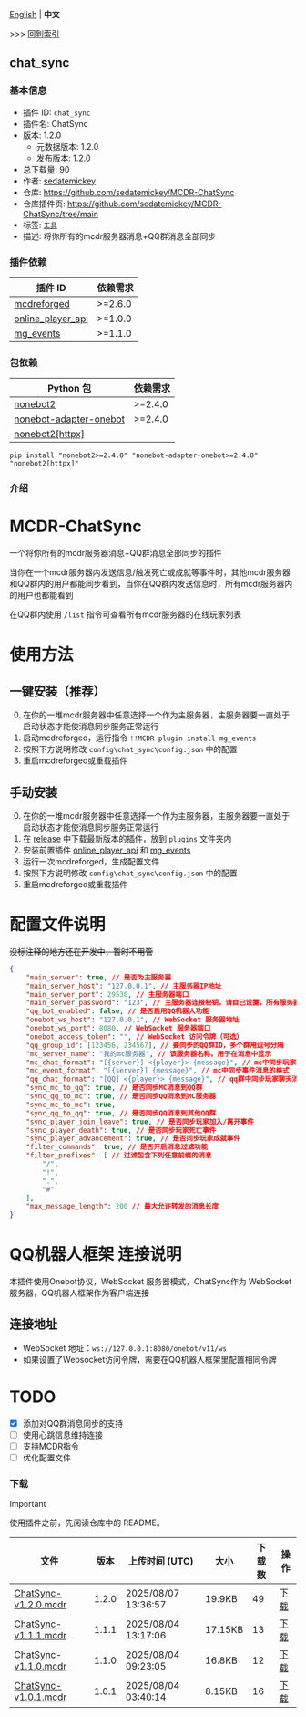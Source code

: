 [English](readme.md) | **中文**

\>\>\> [回到索引](/readme-zh_cn.md)

## chat_sync

### 基本信息

- 插件 ID: `chat_sync`
- 插件名: ChatSync
- 版本: 1.2.0
  - 元数据版本: 1.2.0
  - 发布版本: 1.2.0
- 总下载量: 90
- 作者: [sedatemickey](https://github.com/sedatemickey)
- 仓库: https://github.com/sedatemickey/MCDR-ChatSync
- 仓库插件页: https://github.com/sedatemickey/MCDR-ChatSync/tree/main
- 标签: [`工具`](/labels/tool/readme-zh_cn.md)
- 描述: 将你所有的mcdr服务器消息+QQ群消息全部同步

### 插件依赖

| 插件 ID | 依赖需求 |
| --- | --- |
| [mcdreforged](https://github.com/Fallen-Breath/MCDReforged) | \>=2.6.0 |
| [online_player_api](/plugins/online_player_api/readme-zh_cn.md) | \>=1.0.0 |
| [mg_events](/plugins/mg_events/readme-zh_cn.md) | \>=1.1.0 |

### 包依赖

| Python 包 | 依赖需求 |
| --- | --- |
| [nonebot2](https://pypi.org/project/nonebot2) | \>=2.4.0 |
| [nonebot-adapter-onebot](https://pypi.org/project/nonebot-adapter-onebot) | \>=2.4.0 |
| [nonebot2[httpx]](https://pypi.org/project/nonebot2[httpx]) |  |

```
pip install "nonebot2>=2.4.0" "nonebot-adapter-onebot>=2.4.0" "nonebot2[httpx]"
```

### 介绍

# MCDR-ChatSync
一个将你所有的mcdr服务器消息+QQ群消息全部同步的插件

当你在一个mcdr服务器内发送信息/触发死亡或成就等事件时，其他mcdr服务器和QQ群内的用户都能同步看到，当你在QQ群内发送信息时，所有mcdr服务器内的用户也都能看到

在QQ群内使用 `/list` 指令可查看所有mcdr服务器的在线玩家列表


# 使用方法
## 一键安装（推荐）
0. 在你的一堆mcdr服务器中任意选择一个作为主服务器，主服务器要一直处于启动状态才能使消息同步服务正常运行
1. 启动mcdreforged，运行指令 `!!MCDR plugin install mg_events`
2. 按照下方说明修改 `config\chat_sync\config.json` 中的配置
3. 重启mcdreforged或重载插件

## 手动安装
0. 在你的一堆mcdr服务器中任意选择一个作为主服务器，主服务器要一直处于启动状态才能使消息同步服务正常运行
1. 在 [release](https://github.com/sedatemickey/MCDR-ChatSync/releases) 中下载最新版本的插件，放到 `plugins` 文件夹内
2. 安装前置插件 [online_player_api](https://mcdreforged.com/zh-CN/plugin/online_player_api) 和 [mg_events](https://mcdreforged.com/zh-CN/plugin/mg_events)
3. 运行一次mcdreforged，生成配置文件
4. 按照下方说明修改 `config\chat_sync\config.json` 中的配置
5. 重启mcdreforged或重载插件

# 配置文件说明
~~没标注释的地方还在开发中，暂时不用管~~
```json
{
    "main_server": true, // 是否为主服务器
    "main_server_host": "127.0.0.1", // 主服务器IP地址
    "main_server_port": 29530, // 主服务器端口
    "main_server_password": "123", // 主服务器连接秘钥，请自己设置，所有服务器必须相同
    "qq_bot_enabled": false, // 是否启用QQ机器人功能
    "onebot_ws_host": "127.0.0.1", // WebSocket 服务器地址
    "onebot_ws_port": 8080, // WebSocket 服务器端口
    "onebot_access_token": "", // WebSocket 访问令牌（可选）
    "qq_group_id": [123456, 234567], // 要同步的QQ群ID，多个群用逗号分隔
    "mc_server_name": "我的mc服务器", // 该服务器名称，用于在消息中显示
    "mc_chat_format": "[{server}] <{player}> {message}", // mc中同步玩家聊天消息的格式
    "mc_event_format": "[{server}] {message}", // mc中同步事件消息的格式
    "qq_chat_format": "[QQ] <{player}> {message}", // qq群中同步玩家聊天消息的格式
    "sync_mc_to_qq": true, // 是否同步MC消息到QQ群
    "sync_qq_to_mc": true, // 是否同步QQ消息到MC服务器
    "sync_mc_to_mc": true,
    "sync_qq_to_qq": true, // 是否同步QQ消息到其他QQ群
    "sync_player_join_leave": true, // 是否同步玩家加入/离开事件
    "sync_player_death": true, // 是否同步玩家死亡事件
    "sync_player_advancement": true, // 是否同步玩家成就事件
    "filter_commands": true, // 是否开启消息过滤功能
    "filter_prefixes": [ // 过滤包含下列任意前缀的消息
        "/",
        "!",
        ".",
        "#"
    ],
    "max_message_length": 200 // 最大允许转发的消息长度
}
```

# QQ机器人框架 连接说明

本插件使用Onebot协议，WebSocket 服务器模式，ChatSync作为 WebSocket 服务器，QQ机器人框架作为客户端连接

## 连接地址
- WebSocket 地址：`ws://127.0.0.1:8080/onebot/v11/ws`
- 如果设置了Websocket访问令牌，需要在QQ机器人框架里配置相同令牌

# TODO
- [x] 添加对QQ群消息同步的支持
- [ ] 使用心跳信息维持连接
- [ ] 支持MCDR指令
- [ ] 优化配置文件

### 下载

> [!IMPORTANT]
> 使用插件之前，先阅读仓库中的 README。

| 文件 | 版本 | 上传时间 (UTC) | 大小 | 下载数 | 操作 |
| --- | --- | --- | --- | --- | --- |
| [ChatSync-v1.2.0.mcdr](https://github.com/sedatemickey/MCDR-ChatSync/releases/tag/v1.2.0) | 1.2.0 | 2025/08/07 13:36:57 | 19.9KB | 49 | [下载](https://github.com/sedatemickey/MCDR-ChatSync/releases/download/v1.2.0/ChatSync-v1.2.0.mcdr) |
| [ChatSync-v1.1.1.mcdr](https://github.com/sedatemickey/MCDR-ChatSync/releases/tag/v1.1.1) | 1.1.1 | 2025/08/04 13:17:06 | 17.15KB | 13 | [下载](https://github.com/sedatemickey/MCDR-ChatSync/releases/download/v1.1.1/ChatSync-v1.1.1.mcdr) |
| [ChatSync-v1.1.0.mcdr](https://github.com/sedatemickey/MCDR-ChatSync/releases/tag/v1.1.0) | 1.1.0 | 2025/08/04 09:23:05 | 16.8KB | 12 | [下载](https://github.com/sedatemickey/MCDR-ChatSync/releases/download/v1.1.0/ChatSync-v1.1.0.mcdr) |
| [ChatSync-v1.0.1.mcdr](https://github.com/sedatemickey/MCDR-ChatSync/releases/tag/v1.0.1) | 1.0.1 | 2025/08/04 03:40:14 | 8.15KB | 16 | [下载](https://github.com/sedatemickey/MCDR-ChatSync/releases/download/v1.0.1/ChatSync-v1.0.1.mcdr) |

